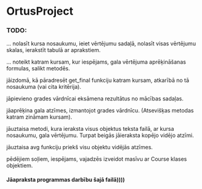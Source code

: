 # OrtusProject

### TODO:




... nolasīt kursa nosaukumu, ieiet vērtējumu sadaļā, nolasīt visas vērtējumu skalas, ierakstīt tabulā ar aprakstiem.


... noteikt katram kursam, kur iespējams, gala vērtējuma aprēķināšanas formulas, salikt metodēs.


jāizdomā, kā pāradresēt get_final funkciju katram kursam, atkarībā no tā nosaukuma (vai cita kritērija).


jāpievieno grades vārdnīcai eksāmena rezultātus no mācības sadaļas.


jāaprēķina gala atzīmes, izmantojot grades vārdnīcu. (Atsevišķas metodas katram zināmam kursam).


jāuztaisa metodi, kura ieraksta visus objektus teksta failā, ar kursa nosaukumu, gala vērtējumu. Turpat beigās jāieraksta kopējo vidējo atzīmi.


jāuztaisa avg funkciju priekš visu objektu vidējās atzīmes.


pēdējiem soļiem, iespējams, vajadzēs izveidot masīvu ar Course klases objektiem.



#### Jāapraksta programmas darbību šajā failā))))
